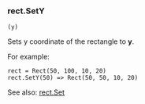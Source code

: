 ### rect.SetY

``` suneido
(y)
```

Sets y coordinate of the rectangle to **y**.

For example:

``` suneido
rect = Rect(50, 100, 10, 20)
rect.SetY(50) => Rect(50, 50, 10, 20)
```

See also: [rect.Set](<rect.Set.md>)